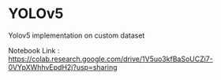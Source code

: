 # YOLOv5
Yolov5 implementation on custom dataset

Notebook Link : https://colab.research.google.com/drive/1V5uo3kfBaSoUCZi7-0VYpXWhhvEpdH2j?usp=sharing
